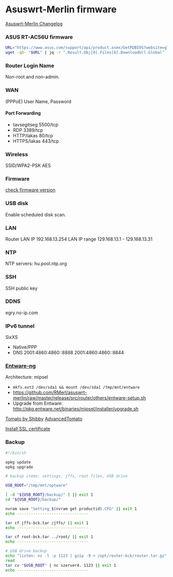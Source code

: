 # Asuswrt-Merlin firmware

[Asuswrt-Merlin Changelog](http://asuswrt.lostrealm.ca/changelog)

### ASUS RT-AC56U firmware

```bash
URL="https://www.asus.com/support/api/product.asmx/GetPDBIOS?website=global&pdhashedid=ejvcVtFQNPxjVH5w&model=RT-AC56U&callback="
wget -qO- "$URL" | jq -r ".Result.Obj[0].Files[0].DownloadUrl.Global" | wget -i -
```

### Router Login Name

Non-root and non-admin.

### WAN

(PPPoE) User Name, Password

#### Port Forwarding

- tavsegitseg 5500/tcp
- RDP 3389/tcp
- HTTP/lakas  80/tcp
- HTTPS/lakas 443/tcp

### Wireless

SSID/WPA2-PSK AES

### Firmware

[check firmware version](https://www.mediafire.com/folder/bkfq2a6aebq68//Asuswrt-Merlin#yvgnw5wo8wrco)

### USB disk

Enable scheduled disk scan.

### LAN

Router LAN IP 192.168.13.254
LAN IP range 129.168.13.1 - 129.168.13.31

### NTP

NTP servers: hu.pool.ntp.org

### SSH

SSH public key

### DDNS

egry.no-ip.com

### IPv6 tunnel

SixXS

- Native/PPP
- DNS 2001:4860:4860::8888 2001:4860:4860::8844

### [Entware-ng](https://github.com/Entware-ng/Entware-ng)

Architecture: mipsel

- `mkfs.ext3 /dev/sda1 && mount /dev/sda1 /tmp/mnt/entware`
- https://github.com/RMerl/asuswrt-merlin/raw/master/release/src/router/others/entware-setup.sh
- Upgrade from Entware: http://pkg.entware.net/binaries/mipsel/installer/upgrade.sh

[Tomato by Shibby](http://tomato.groov.pl/?page_id=164)
[AdvancedTomato](https://advancedtomato.com/downloads)

[Install SSL certificate](https://gist.github.com/davidbalbert/6815258)

### Backup

```bash
#!/bin/sh

opkg update
opkg upgrade

# backup items: settings, jffs, root files, USB drive

USB_ROOT="/tmp/mnt/optware"

[ -d "${USB_ROOT}/backup/" ] || exit 1
cd "${USB_ROOT}/backup/"

nvram save "Setting_$(nvram get productid).CFG" || exit 1
echo -------------------------------

tar cf jffs-bck.tar /jffs/ || exit 1
echo -------------------------------

tar cf root-bck.tar ../root/ || exit 1
echo -------------------------------

# USB drive backup
echo "listen: nc -l -p 1123 | gzip -9 > /opt/router-bck/router.tar.gz"
read
tar cv "$USB_ROOT" | nc szerver4. 1123 || exit 1
echo -------------------------------
```

